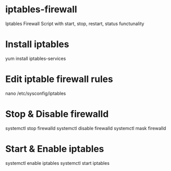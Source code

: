 # iptables-firewall
Iptables Firewall Script with start, stop, restart, status functunality


# Install iptables
yum install iptables-services

# Edit iptable firewall rules
nano /etc/sysconfig/iptables

# Stop & Disable firewalld
systemctl stop firewalld
systemctl disable firewalld
systemctl mask firewalld

# Start & Enable iptables
systemctl enable iptables
systemctl start iptables
